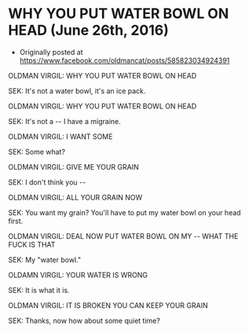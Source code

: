 # WHY YOU PUT WATER BOWL ON HEAD (June 26th, 2016)

 * Originally posted at https://www.facebook.com/oldmancat/posts/585823034924391

OLDMAN VIRGIL: WHY YOU PUT WATER BOWL ON HEAD

SEK: It's not a water bowl, it's an ice pack.

OLDMAN VIRGIL: WHY YOU PUT WATER BOWL ON HEAD

SEK: It's not a -- I have a migraine.

OLDMAN VIRGIL: I WANT SOME

SEK: Some what?

OLDMAN VIRGIL: GIVE ME YOUR GRAIN

SEK: I don't think you --

OLDMAN VIRGIL: ALL YOUR GRAIN NOW

SEK: You want my grain? You'll have to put my water bowl on your head first.

OLDMAN VIRGIL: DEAL NOW PUT WATER BOWL ON MY -- WHAT THE FUCK IS THAT

SEK: My "water bowl."

OLDAMN VIRGIL: YOUR WATER IS WRONG

SEK: It is what it is.

OLDMAN VIRGIL: IT IS BROKEN YOU CAN KEEP YOUR GRAIN

SEK: Thanks, now how about some quiet time?

